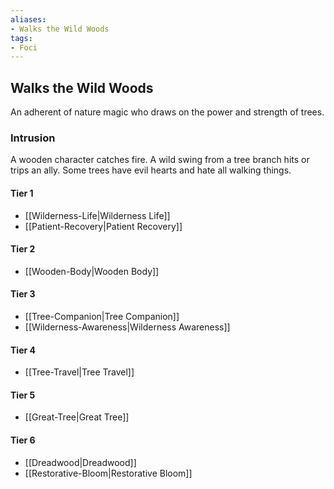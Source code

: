 ```yaml
---
aliases:
- Walks the Wild Woods
tags:
- Foci
---
```


  
## Walks the Wild Woods  
An adherent of nature magic who draws on the power and strength of trees.  
 ### Intrusion  
A wooden character catches fire. A wild swing from a tree branch hits or trips an ally. Some trees have evil hearts and hate all walking things.   
#### Tier 1    
* [[Wilderness-Life|Wilderness Life]]  
* [[Patient-Recovery|Patient Recovery]]  
#### Tier 2    
* [[Wooden-Body|Wooden Body]]  
#### Tier 3    
  - [[Tree-Companion|Tree Companion]]  
  - [[Wilderness-Awareness|Wilderness Awareness]]  
#### Tier 4    
* [[Tree-Travel|Tree Travel]]  
#### Tier 5    
* [[Great-Tree|Great Tree]]  
#### Tier 6    
  - [[Dreadwood|Dreadwood]]  
  - [[Restorative-Bloom|Restorative Bloom]]
